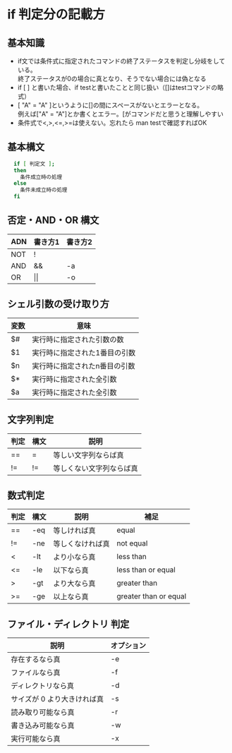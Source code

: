 # if 判定分の記載方

## 基本知識
- if文では条件式に指定されたコマンドの終了ステータスを判定し分岐をしている。  
終了ステータスが0の場合に真となり、そうでない場合には偽となる
- if [ ] と書いた場合、if testと書いたことと同じ扱い（[]はtestコマンドの略式）
- [ "A" = "A" ]というように[]の間にスペースがないとエラーとなる。  
例えば["A" = "A"]とか書くとエラー。[がコマンドだと思うと理解しやすい
- 条件式で<,>,<=,>=は使えない。忘れたら man testで確認すればOK


## 基本構文

```bash
  if [ 判定文 ]; 
  then
    条件成立時の処理
  else
    条件未成立時の処理
  fi
```

## 否定・AND・OR 構文

|ADN|書き方1|書き方2|
| --- | --- | --- |
| NOT | ! |  |
| AND | \&\& | -a |
| OR | \|\| | -o |

## シェル引数の受け取り方

|変数|意味|
| --- | --- | 
| $# | 実行時に指定された引数の数 |
| $1 | 実行時に指定された1番目の引数 |
| $n | 実行時に指定されたn番目の引数 |
| $* | 実行時に指定された全引数 |
| $a | 実行時に指定された全引数 |


## 文字列判定
| 判定 | 構文 | 説明 |
| --- | --- | --- | 
| == | = | 等しい文字列ならば真 | 
| != | != | 等しくない文字列ならば真 | 


## 数式判定

| 判定 | 構文 | 説明 | 補足 |
| --- | --- | --- | --- |
| == | -eq | 等しければ真 | equal |
| != | -ne | 等しくなければ真 | not equal |
| < | -lt | より小なら真 | less than |
| <= | -le | 以下なら真 | less than or equal |
| > | -gt | より大なら真 | greater than |
| >= | -ge | 以上なら真 | greater than or equal |

## ファイル・ディレクトリ 判定

| 説明 | オプション |
| --- | --- |
| 存在するなら真 | -e |
| ファイルなら真 | -f |
| ディレクトリなら真 | -d |
| サイズが 0 より大きければ真 | -s |
| 読み取り可能なら真 | -r |
| 書き込み可能なら真 | -w |
| 実行可能なら真 | -x |
